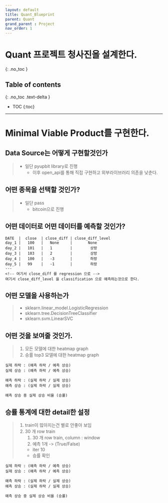 ```yaml
---
layout: default
title: Quant_Blueprint
parent: Quant
grand_parent : Project
nav_order: 1
---
```

# Quant 프로젝트 청사진을 설계한다. 
{: .no_toc }

## Table of contents
{: .no_toc .text-delta }

- TOC
{:toc}
---

# Minimal Viable Product를 구현한다.

## Data Source는 어떻게 구현할것인가
>   - 일단 pyupbit library로 진행
>       - 이후 open_api를 통해 직접 구현하고 외부라이브러리 의존을 낮춘다.

## 어떤 종목을 선택할 것인가?
>   - 일단 pass 
>       - bitcoin으로 진행

## 어떤 데이터로 어떤 데이터를 예측할 것인가?

```
DATE  |  close  | close_diff | close_diff_level
day_1 |   100   |   None     |       None
day_2 |   101   |   1        |        상방
day_3 |   103   |   2        |        상방
day_4 |   100   |   -3       |        하방
day_5 |   99    |   -1       |        하방
---
<!-- 여기서 close_diff 를 regression 으로 -->
여기서 close_diff_level 을 classification 으로 예측하는것으로 한다.
```

## 어떤 모델을 사용하는가
>   - sklearn.linear_model.LogisticRegression
>   - sklearn.tree.DecisionTreeClassifier
>   - sklearn.svm.LinearSVC

## 어떤 것을 보여줄 것인가.
>   1. 모든 모델에 대한 heatmap graph
>   2. 승률 top3 모델에 대한 heatmap graph 

```
실제 하락 : (예측 하락 / 예측 상승)
실제 상승 : (예측 하락 / 예측 상승) 

예측 하락 : (실제 하락 / 실제 상승)
예측 상승 : (실제 하락 / 실제 상승)

예측 상승 중 실제 상승 비율 (승률)
```

## 승률 통계에 대한 detail한 설정
>   1. train이 많아지는건 별로 안좋아 보임
>   2. 30 개 row train
>       1. 30 개 row train, column : window
>       2. 예측 1개 -> (True/False)
>       - iter 10
>       - 승률 확인


```
실제 하락 : (예측 하락 / 예측 상승)
실제 상승 : (예측 하락 / 예측 상승) 

예측 하락 : (실제 하락 / 실제 상승)
예측 상승 : (실제 하락 / 실제 상승)

예측 상승 중 실제 상승 비율 (승률)
```

